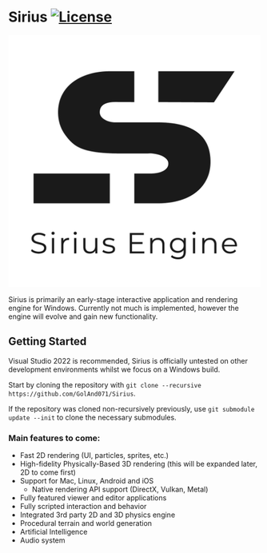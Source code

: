 # Sirius [![License](https://img.shields.io/github/license/GolAnd071/Sirius.svg)](https://github.com/GolAnd071/Sirius/blob/master/LICENSE)

![Sirius](/Resources/Branding/Sirius_Logo_Text_Light_Square.png?raw=true "Sirius")

Sirius is primarily an early-stage interactive application and rendering engine for Windows. Currently not much is implemented, however the engine will evolve and gain new functionality.

## Getting Started
Visual Studio 2022 is recommended, Sirius is officially untested on other development environments whilst we focus on a Windows build.

Start by cloning the repository with `git clone --recursive https://github.com/GolAnd071/Sirius`.

If the repository was cloned non-recursively previously, use `git submodule update --init` to clone the necessary submodules.

### Main features to come:
- Fast 2D rendering (UI, particles, sprites, etc.)
- High-fidelity Physically-Based 3D rendering (this will be expanded later, 2D to come first)
- Support for Mac, Linux, Android and iOS
    - Native rendering API support (DirectX, Vulkan, Metal)
- Fully featured viewer and editor applications
- Fully scripted interaction and behavior
- Integrated 3rd party 2D and 3D physics engine
- Procedural terrain and world generation
- Artificial Intelligence
- Audio system
